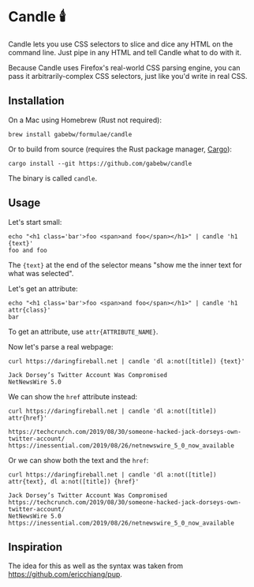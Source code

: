 # Candle :candle:

Candle lets you use CSS selectors to slice and dice any HTML on the command
line. Just pipe in any HTML and tell Candle what to do with it.

Because Candle uses Firefox's real-world CSS parsing engine, you can pass it
arbitrarily-complex CSS selectors, just like you'd write in real CSS.

## Installation

On a Mac using Homebrew (Rust not required):

    brew install gabebw/formulae/candle

Or to build from source (requires the Rust package manager,
[Cargo](https://doc.rust-lang.org/cargo/getting-started/installation.html)):

    cargo install --git https://github.com/gabebw/candle

The binary is called `candle`.

## Usage

Let's start small:

    echo "<h1 class='bar'>foo <span>and foo</span></h1>" | candle 'h1 {text}'
    foo and foo

The `{text}` at the end of the selector means "show me the inner text for what was selected".

Let's get an attribute:

    echo "<h1 class='bar'>foo <span>and foo</span></h1>" | candle 'h1 attr{class}'
    bar

To get an attribute, use `attr{ATTRIBUTE_NAME}`.

Now let's parse a real webpage:

    curl https://daringfireball.net | candle 'dl a:not([title]) {text}'

    Jack Dorsey’s Twitter Account Was Compromised
    NetNewsWire 5.0

We can show the `href` attribute instead:

    curl https://daringfireball.net | candle 'dl a:not([title]) attr{href}'

    https://techcrunch.com/2019/08/30/someone-hacked-jack-dorseys-own-twitter-account/
    https://inessential.com/2019/08/26/netnewswire_5_0_now_available

Or we can show both the text and the `href`:

    curl https://daringfireball.net | candle 'dl a:not([title]) attr{text}, dl a:not([title]) {href}'

    Jack Dorsey’s Twitter Account Was Compromised
    https://techcrunch.com/2019/08/30/someone-hacked-jack-dorseys-own-twitter-account/
    NetNewsWire 5.0
    https://inessential.com/2019/08/26/netnewswire_5_0_now_available

## Inspiration

The idea for this as well as the syntax was taken from
https://github.com/ericchiang/pup.
